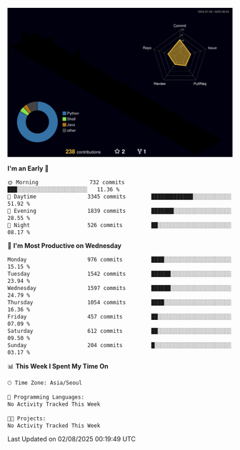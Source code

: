 <!-- ![Header](./github-header-image.png) -->

<!-- <div align="center">
  <img src="https://ziadoua.github.io/m3-Markdown-Badges/badges/FastAPI/fastapi1.svg" />&nbsp
  <img src="https://ziadoua.github.io/m3-Markdown-Badges/badges/Git/git1.svg" />&nbsp
  <img src="https://ziadoua.github.io/m3-Markdown-Badges/badges/Linux/linux2.svg" />&nbsp
  <img src="https://ziadoua.github.io/m3-Markdown-Badges/badges/PostgreSQL/postgresql3.svg" />&nbsp
  <img src="https://ziadoua.github.io/m3-Markdown-Badges/badges/Python/python3.svg" />&nbsp
</div> -->

![](./profile-3d-contrib/profile-night-rainbow.svg)

<!--START_SECTION:waka-->
**I'm an Early 🐤** 

```text
🌞 Morning                732 commits         ███░░░░░░░░░░░░░░░░░░░░░░   11.36 % 
🌆 Daytime                3345 commits        █████████████░░░░░░░░░░░░   51.92 % 
🌃 Evening                1839 commits        ███████░░░░░░░░░░░░░░░░░░   28.55 % 
🌙 Night                  526 commits         ██░░░░░░░░░░░░░░░░░░░░░░░   08.17 % 
```
📅 **I'm Most Productive on Wednesday** 

```text
Monday                   976 commits         ████░░░░░░░░░░░░░░░░░░░░░   15.15 % 
Tuesday                  1542 commits        ██████░░░░░░░░░░░░░░░░░░░   23.94 % 
Wednesday                1597 commits        ██████░░░░░░░░░░░░░░░░░░░   24.79 % 
Thursday                 1054 commits        ████░░░░░░░░░░░░░░░░░░░░░   16.36 % 
Friday                   457 commits         ██░░░░░░░░░░░░░░░░░░░░░░░   07.09 % 
Saturday                 612 commits         ██░░░░░░░░░░░░░░░░░░░░░░░   09.50 % 
Sunday                   204 commits         █░░░░░░░░░░░░░░░░░░░░░░░░   03.17 % 
```


📊 **This Week I Spent My Time On** 

```text
🕑︎ Time Zone: Asia/Seoul

💬 Programming Languages: 
No Activity Tracked This Week

🐱‍💻 Projects: 
No Activity Tracked This Week
```


 Last Updated on 02/08/2025 00:19:49 UTC
<!--END_SECTION:waka-->




